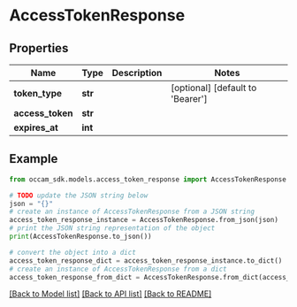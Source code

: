 # AccessTokenResponse


## Properties

Name | Type | Description | Notes
------------ | ------------- | ------------- | -------------
**token_type** | **str** |  | [optional] [default to 'Bearer']
**access_token** | **str** |  | 
**expires_at** | **int** |  | 

## Example

```python
from occam_sdk.models.access_token_response import AccessTokenResponse

# TODO update the JSON string below
json = "{}"
# create an instance of AccessTokenResponse from a JSON string
access_token_response_instance = AccessTokenResponse.from_json(json)
# print the JSON string representation of the object
print(AccessTokenResponse.to_json())

# convert the object into a dict
access_token_response_dict = access_token_response_instance.to_dict()
# create an instance of AccessTokenResponse from a dict
access_token_response_from_dict = AccessTokenResponse.from_dict(access_token_response_dict)
```
[[Back to Model list]](../README.md#documentation-for-models) [[Back to API list]](../README.md#documentation-for-api-endpoints) [[Back to README]](../README.md)


